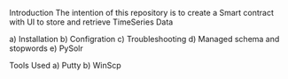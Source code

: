 Introduction
The intention of this repository is to create a Smart contract with UI to store and retrieve TimeSeries Data

a) Installation b) Configration c) Troubleshooting d) Managed schema and stopwords e) PySolr

Tools Used
a) Putty b) WinScp
